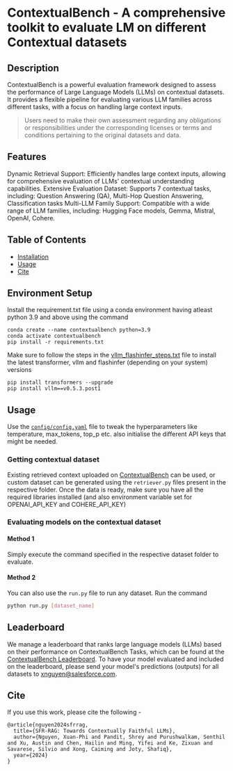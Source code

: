 
# ContextualBench - A comprehensive toolkit to evaluate LM on different Contextual datasets

## Description

ContextualBench is a powerful evaluation framework designed to assess the performance of Large Language Models (LLMs) on contextual datasets. It provides a flexible pipeline for evaluating various LLM families across different tasks, with a focus on handling large context inputs.

> Users need to make their own assessment regarding any obligations or responsibilities under the corresponding licenses or terms and conditions pertaining to the original datasets and data.


## Features

Dynamic Retrieval Support: Efficiently handles large context inputs, allowing for comprehensive evaluation of LLMs' contextual understanding capabilities.
Extensive Evaluation Dataset: Supports 7 contextual tasks, including: Question Answering (QA), Multi-Hop Question Answering, Classification tasks
Multi-LLM Family Support: Compatible with a wide range of LLM families, including: Hugging Face models, Gemma, Mistral, OpenAI, Cohere.

## Table of Contents

- [Installation](#installation)
- [Usage](#usage)
- [Cite](#cite)

## Environment Setup

Install the requirement.txt file using a conda environment having atleast python 3.9 and above using the command
```
conda create --name contextualbench python=3.9
conda activate contextualbench
pip install -r requirements.txt
```

Make sure to follow the steps in the [vllm_flashinfer_steps.txt](./vllm_flashinfer_steps.txt) file to install the latest transformer, vllm and flashinfer (depending on your system) versions
```
pip install transformers --upgrade
pip install vllm==v0.5.3.post1
```

## Usage

Use the [`config/config.yaml`](./config/config.yaml) file to tweak the hyperparameters like temperature, max_tokens, top_p etc. also initialise the different API keys that might be needed.

### Getting contextual dataset
Existing retrieved context uploaded on [ContextualBench](https://huggingface.co/datasets/Salesforce/ContextualBench) can be used, or custom dataset can be generated using the `retriever.py` files present in the respective folder. 
Once the data is ready, make sure you have all the required libraries installed (and also environment variable set for OPENAI_API_KEY and COHERE_API_KEY)

### Evaluating models on the contextual dataset
#### Method 1
Simply execute the command specified in the respective dataset folder to evaluate.

#### Method 2
You can also use the `run.py` file to run any dataset. Run the command
```bash
python run.py [dataset_name]
```


## Leaderboard
We manage a leaderboard that ranks large language models (LLMs) based on their performance on ContextualBench Tasks, which can be found at the [ContextualBench Leaderboard](https://huggingface.co/spaces/Salesforce/RAG-Leaderboard). To have your model evaluated and included on the leaderboard, please send your model's predictions (outputs) for all datasets to [xnguyen@salesforce.com](xnguyen@salesforce.com).

## Cite
If you use this work, please cite the following -


```
@article{nguyen2024sfrrag,
  title={SFR-RAG: Towards Contextually Faithful LLMs},
  author={Nguyen, Xuan-Phi and Pandit, Shrey and Purushwalkam, Senthil and Xu, Austin and Chen, Hailin and Ming, Yifei and Ke, Zixuan and Savarese, Silvio and Xong, Caiming and Joty, Shafiq},
  year={2024}
}

```


